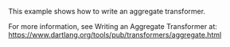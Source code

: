 This example shows how to write an aggregate transformer.

For more information, see Writing an Aggregate Transformer at:
https://www.dartlang.org/tools/pub/transformers/aggregate.html
